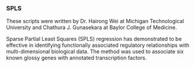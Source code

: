 ### SPLS
These scripts were written by Dr. Hairong Wei at Michigan Technological University and Chathura J. Gunasekara at Baylor College of Medicine.

Sparse Partial Least Squares (SPLS) regression has demonstrated to be effective in identifying functionally associated regulatory relationships with multi-dimensional biological data. The method was used to associate six known glossy genes with annotated transcription factors.


